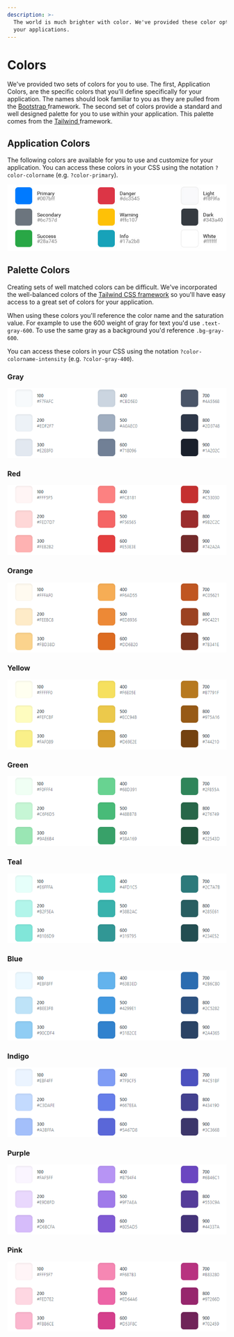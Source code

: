 ```yaml
---
description: >-
  The world is much brighter with color. We've provided these color options for
  your applications.
---
```


# Colors

We've provided two sets of colors for you to use. The first, Application Colors, are the specific colors that you'll define specifically for your application. The names should look familiar to you as they are pulled from the [Bootstrap ](https://getbootstrap.com/)framework. The second set of colors provide a standard and well designed palette for you to use within your application. This palette comes from the [Tailwind ](https://tailwindcss.com)framework.

## Application Colors

The following colors are available for you to use and customize for your application. You can access these colors in your CSS using the notation `?color-colorname` \(e.g. `?color-primary`\).

![](../.gitbook/assets/application-colors.jpg)

## Palette Colors

Creating sets of well matched colors can be difficult. We've incorporated the well-balanced colors of the [Tailwind CSS framework](https://tailwindcss.com/docs/customizing-colors) so you'll have easy access to a great set of colors for your application.

When using these colors you'll reference the color name and the saturation value. For example to use the 600 weight of gray for text you'd use `.text-gray-600`. To use the same gray as a background you'd reference `.bg-gray-600`. 

You can access these colors in your CSS using the notation `?color-colorname-intensity` \(e.g. `?color-gray-400`\).

### Gray

![](../.gitbook/assets/image%20%288%29.png)

### Red

![](../.gitbook/assets/image.png)

### Orange

![](../.gitbook/assets/image%20%283%29.png)

### Yellow

![](../.gitbook/assets/image%20%287%29.png)

### Green

![](../.gitbook/assets/image%20%281%29.png)

### Teal

![](../.gitbook/assets/image%20%284%29.png)

### Blue

![](../.gitbook/assets/image%20%285%29.png)

### Indigo

![](../.gitbook/assets/image%20%282%29.png)

### Purple

![](../.gitbook/assets/image%20%289%29.png)

### Pink

![](../.gitbook/assets/image%20%286%29.png)

